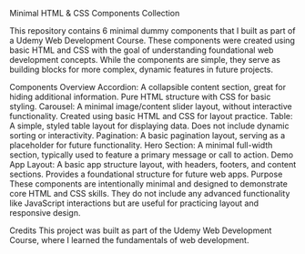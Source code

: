 Minimal HTML & CSS Components Collection

This repository contains 6 minimal dummy components that I built as part of a Udemy Web Development Course. These components were created using basic HTML and CSS with the goal of understanding foundational web development concepts. While the components are simple, they serve as building blocks for more complex, dynamic features in future projects.

Components Overview
Accordion:
A collapsible content section, great for hiding additional information.
Pure HTML structure with CSS for basic styling.
Carousel:
A minimal image/content slider layout, without interactive functionality.
Created using basic HTML and CSS for layout practice.
Table:
A simple, styled table layout for displaying data.
Does not include dynamic sorting or interactivity.
Pagination:
A basic pagination layout, serving as a placeholder for future functionality.
Hero Section:
A minimal full-width section, typically used to feature a primary message or call to action.
Demo App Layout:
A basic app structure layout, with headers, footers, and content sections.
Provides a foundational structure for future web apps.
Purpose
These components are intentionally minimal and designed to demonstrate core HTML and CSS skills. They do not include any advanced functionality like JavaScript interactions but are useful for practicing layout and responsive design.

Credits
This project was built as part of the Udemy Web Development Course, where I learned the fundamentals of web development.
